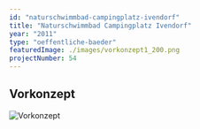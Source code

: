 ```yaml
---
id: "naturschwimmbad-campingplatz-ivendorf"
title: "Naturschwimmbad Campingplatz Ivendorf"
year: "2011"
type: "oeffentliche-baeder"
featuredImage: ./images/vorkonzept1_200.png
projectNumber: 54
---
```


## Vorkonzept
![Vorkonzept](./images/vorkonzept1_200.png)